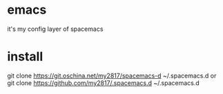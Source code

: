 # emacs
it's my config layer of spacemacs

# install
git clone https://git.oschina.net/my2817/spacemacs-d ~/.spacemacs.d
or
git clone https://github.com/my2817/.spacemacs.d ~/.spacemacs.d